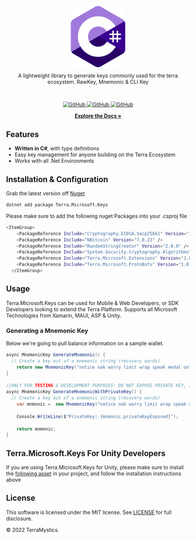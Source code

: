 
<p align="center">
    <a href="https://github.com/TheArchitect123"><img src="CIcon.png" align="center" width=150/></a>
</p>

<p align="center">
A lightweight library to generate keys commonly used for the terra ecosystem. RawKey, Mnemonic & CLI Key
</p>
<br/>

<p align="center">
  <a href="https://github.com/TerraMystics/Terra.Microsoft.Keys/blob/main/LICENSE.md">
  <img alt="GitHub" src="https://img.shields.io/github/license/terra-money/terra.js">
  </a>

  <a href="https://www.nuget.org/packages/Terra.Microsoft.Keys/1.0.0">
    <img alt="GitHub" src="https://img.shields.io/nuget/v/Terra.Microsoft.Keys">
  </a>
  
  <a href="https://www.nuget.org/packages/Terra.Microsoft.Keys/1.0.0">
    <img alt="GitHub" src="https://img.shields.io/nuget/dt/Terra.Microsoft.Keys?color=red">
  </a>
</p>

<p align="center">
  <a href="https://docs.terra.money/develop/feather-js/keys"><strong>Explore the Docs »</strong></a>
  <br />
</p>

## Features

- **Written in C#**, with type definitions
- Easy key management for anyone building on the Terra Ecosystem
- Works with all .Net Environments

## Installation & Configuration

Grab the latest version off [Nuget](https://www.nuget.org/packages/Terra.Microsoft.Keys/#readme-body-tab)

```sh
dotnet add package Terra.Microsoft.Keys
```

Please make sure to add the following nuget Packages into your .csproj file
```sh
<ItemGroup>
    <PackageReference Include="Cryptography.ECDSA.Secp256k1" Version="1.1.3" />
    <PackageReference Include="NBitcoin" Version="7.0.23" />
    <PackageReference Include="RandomStringCreator" Version="2.0.0" />
    <PackageReference Include="System.Security.Cryptography.Algorithms" Version="4.3.1" />
    <PackageReference Include="Terra.Microsoft.Extensions" Version="1.0.1" />
    <PackageReference Include="Terra.Microsoft.ProtoBufs" Version="1.0.1" />
  </ItemGroup>
```

## Usage

Terra.Microsoft.Keys can be used for Mobile & Web Developers, or SDK Developers looking to extend the Terra Platform. Supports all Microsoft Technologies from Xamarin, MAUI, ASP & Unity.

### Generating a Mnemonic Key

Below we're going to pull balance information on a sample wallet.
```cs
async MnemonicKey GenerateMnemonic() {
  // Create a key out of a mnemonic string (recovery words)
    return new MnemonicKey("notice oak worry limit wrap speak medal online prefer cluster roof addict wrist behave treat actual wasp year salad speed social layer crew genius");
}

//ONLY FOR TESTING & DEVELOPMENT PURPOSES: DO NOT EXPOSE PRIVATE KEY, IT COULD RISK EXPOSING THE WALLET FUNDS IF LOST
async MnemonicKey GenerateMnemonicWithPrivateKey() {
  // Create a key out of a mnemonic string (recovery words)
    var mnmonic =  new MnemonicKey("notice oak worry limit wrap speak medal online prefer cluster roof addict wrist behave treat actual wasp year salad speed social layer crew genius", exposePrivateKey: true);
    
    Console.WriteLine($"PrivateKey: {mnmonic.privateKeyExposed}");
    
    return mnmonic;
}
```

## Terra.Microsoft.Keys For Unity Developers

If you are using Terra.Microsoft.Keys for Unity, please make sure to install the [following asset](https://github.com/TerraMystics/NuGetForUnity) in your project, and follow the installation instructions above

## License

This software is licensed under the MIT license. See [LICENSE](https://github.com/TerraMystics/Terra.Microsoft.Keys/blob/main/LICENSE) for full disclosure.

© 2022 TerraMystics.
